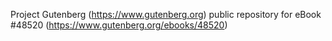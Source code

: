 Project Gutenberg (https://www.gutenberg.org) public repository for eBook #48520 (https://www.gutenberg.org/ebooks/48520)
